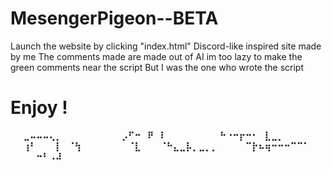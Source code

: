 # MesengerPigeon--BETA
Launch the website by clicking "index.html"
Discord-like inspired site made by me
The comments made are made out of AI im too lazy to make the green comments near the script
But I was the one who wrote the script

# Enjoy !
**⠀⠀⣀⠤⠤⠤⢄⡀⠀⠀⠀⠀⠀⠀⠀⠀
⠀⡠⠋⠒⠀⠟⠀⠇⠀⠀⠀⠀⠀⠀⠀⠀
⠓⠐⠒⡖⠒⠂⠀⣇⣀⡀⠀⠀⠀⠀⠀⠀
⠀⠀⢰⠃⠀⠀⠀⡇⠀⠈⢳⠀⠀⠀⠀⠀
⠀⠀⠈⣇⠀⠀⠀⠈⠓⣄⣀⡧⡀⣀⡀⡀
⠀⠀⠀⠀⠉⡗⠦⢶⠒⠒⠒⠉⠉⠁⠀⠀
⠀⠀⠀⠀⠒⠃⠠⠼⠀⠀⠀⠀⠀⠀⠀⠀**
